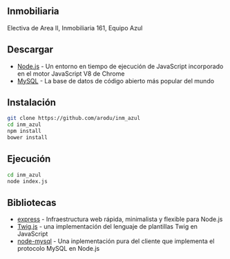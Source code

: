 ## Inmobiliaria

Electiva de Area II, Inmobiliaria 161, Equipo Azul

## Descargar

* [Node.js](https://nodejs.org/en/) - Un entorno en tiempo de ejecución de JavaScript incorporado en el motor JavaScript V8 de Chrome
* [MySQL](https://www.mysql.com/) - La base de datos de código abierto más popular del mundo


## Instalación 

```bash
git clone https://github.com/arodu/inm_azul
cd inm_azul
npm install
bower install
```

## Ejecución

```bash
cd inm_azul
node index.js
```

## Bibliotecas

* [express](http://expressjs.com/) - Infraestructura web rápida, minimalista y flexible para Node.js
* [Twig.js](https://github.com/justjohn/twig.js/wiki) -  una implementación del lenguaje de plantillas Twig en JavaScript
* [node-mysql](https://github.com/felixge/node-mysql) - Una inplementación pura del cliente que implementa el protocolo MySQL en Node.js